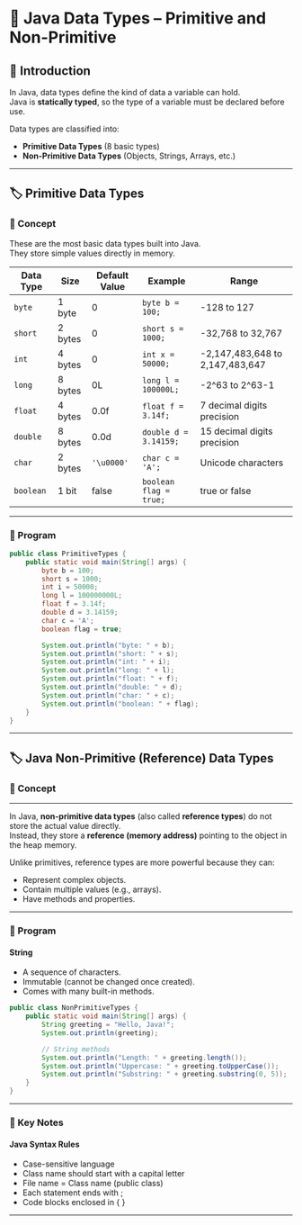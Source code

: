 # 🚀 Java Data Types – Primitive and Non-Primitive

## 📘 Introduction

In Java, data types define the kind of data a variable can hold.  
Java is **statically typed**, so the type of a variable must be declared before use.

Data types are classified into:
- **Primitive Data Types** (8 basic types)
- **Non-Primitive Data Types** (Objects, Strings, Arrays, etc.)

---

## 🏷️ Primitive Data Types

### 📘 Concept

These are the most basic data types built into Java.  
They store simple values directly in memory.

| Data Type | Size   | Default Value  | Example                | Range                           |
|-----------|--------|----------------|------------------------|---------------------------------|
| `byte`    | 1 byte | 0              | `byte b = 100;`        | -128 to 127                     |
| `short`   | 2 bytes| 0              | `short s = 1000;`      | -32,768 to 32,767               |
| `int`     | 4 bytes| 0              | `int x = 50000;`       | -2,147,483,648 to 2,147,483,647 |
| `long`    | 8 bytes| 0L             | `long l = 100000L;`    | -2^63 to 2^63-1                 |
| `float`   | 4 bytes| 0.0f           | `float f = 3.14f;`     | 7 decimal digits precision      |
| `double`  | 8 bytes| 0.0d           | `double d = 3.14159;`  | 15 decimal digits precision     |
| `char`    | 2 bytes| `'\u0000'`     | `char c = 'A';`        | Unicode characters              |
| `boolean` | 1 bit  | false          | `boolean flag = true;` | true or false                   |

---

### 📝 Program

```java
public class PrimitiveTypes {
    public static void main(String[] args) {
        byte b = 100;
        short s = 1000;
        int i = 50000;
        long l = 100000000L;
        float f = 3.14f;
        double d = 3.14159;
        char c = 'A';
        boolean flag = true;

        System.out.println("byte: " + b);
        System.out.println("short: " + s);
        System.out.println("int: " + i);
        System.out.println("long: " + l);
        System.out.println("float: " + f);
        System.out.println("double: " + d);
        System.out.println("char: " + c);
        System.out.println("boolean: " + flag);
    }
}
```

---

## 🏷️ Java Non-Primitive (Reference) Data Types  

### 📘 Concept

---
In Java, **non-primitive data types** (also called **reference types**) do not store the actual value directly.  
Instead, they store a **reference (memory address)** pointing to the object in the heap memory.

Unlike primitives, reference types are more powerful because they can:
- Represent complex objects.
- Contain multiple values (e.g., arrays).
- Have methods and properties.

---

### 📝 Program

#### String
- A sequence of characters.
- Immutable (cannot be changed once created).
- Comes with many built-in methods.

```java
public class NonPrimitiveTypes {
    public static void main(String[] args) {
        String greeting = "Hello, Java!";
        System.out.println(greeting);

        // String methods
        System.out.println("Length: " + greeting.length());
        System.out.println("Uppercase: " + greeting.toUpperCase());
        System.out.println("Substring: " + greeting.substring(0, 5));
    }
}
```

---

### 📌 Key Notes 

#### Java Syntax Rules
- Case-sensitive language
- Class name should start with a capital letter
- File name = Class name (public class)
- Each statement ends with ;
- Code blocks enclosed in { }

---
